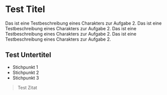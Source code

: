 # Test Titel

Das ist eine Testbeschreibung eines Charakters zur Aufgabe 2. Das ist eine Testbeschreibung eines Charakters zur Aufgabe 2. Das ist eine Testbeschreibung eines Charakters zur Aufgabe 2. Das ist eine Testbeschreibung eines Charakters zur Aufgabe 2.

## Test Untertitel

* Stichpunkt 1
* Stichpunkt 2
* Stichpunkt 3

> Test Zitat